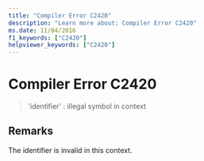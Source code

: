 ```yaml
---
title: "Compiler Error C2420"
description: "Learn more about: Compiler Error C2420"
ms.date: 11/04/2016
f1_keywords: ["C2420"]
helpviewer_keywords: ["C2420"]
---
```

# Compiler Error C2420

> 'identifier' : illegal symbol in context

## Remarks

The identifier is invalid in this context.
